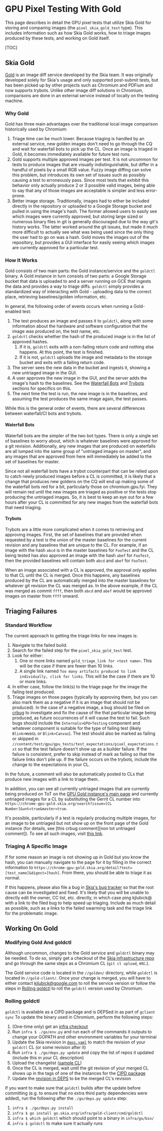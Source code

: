 # GPU Pixel Testing With Gold

This page describes in detail the GPU pixel tests that utilize Skia Gold for
storing and comparing images (the `pixel_skia_gold_test` type). This includes
information such as how Skia Gold works, how to triage images produced by these
tests, and working on Gold itself.

[TOC]

## Skia Gold

[Gold][gold documentation] is an image diff service developed by the Skia team.
It was originally developed solely for Skia's usage and only supported
post-submit tests, but has been picked up by other projects such as Chromium and
PDFium and now supports trybots. Unlike other image diff solutions in Chromium,
comparisons are done in an external service instead of locally on the testing
machine.

[gold documentation]: https://skia.org/dev/testing/skiagold

### Why Gold

Gold has three main advantages over the traditional local image comparison
historically used by Chromium:

1. Triage time can be much lower. Because triaging is handled by an external
service, new golden images don't need to go through the CQ and wait for
waterfall bots to pick up the CL. Once an image is triaged in Gold, it
becomes immediately available for future test runs.
2. Gold supports multiple approved images per test. It is not uncommon for
tests to produce images that are visually indistinguishable, but differ in
a handful of pixels by a small RGB value. Fuzzy image diffing can solve this
problem, but introduces its own set of issues such as possibly causing a test
to erroneously pass. Since most tests that exhibit this behavior only actually
produce 2 or 3 possible valid images, being able to say that any of those
images are acceptable is simpler and less error-prone.
3. Better image storage. Traditionally, images had to either be included
directly in the repository or uploaded to a Google Storage bucket and pulled in
using the image's hash. The former allowed users to easily see which images were
currently approved, but storing large sized or numerous binary files in git is
generally discouraged due to the way git's history works. The latter worked
around the git issues, but made it much more difficult to actually see what was
being used since the only thing the user had to go on was a hash. Gold moves the
images out of the repository, but provides a GUI interface for easily seeing
which images are currently approved for a particular test.

### How It Works

Gold consists of two main parts: the Gold instance/service and the `goldctl`
binary. A Gold instance in turn consists of two parts: a Google Storage bucket
that data is uploaded to and a server running on GCE that ingests the data and
provides a way to triage diffs. `goldctl` simply provides a standardized way
of interacting with Gold - uploading data to the correct place, retrieving
baselines/golden information, etc.

In general, the following order of events occurs when running a Gold-enabled
test:

1. The test produces an image and passes it to `goldctl`, along with some
information about the hardware and software configuration that the image was
produced on, the test name, etc.
2. `goldctl` checks whether the hash of the produced image is in the list of
approved hashes.
    1. If it is, `goldctl` exits with a non-failing return code and nothing else
    happens. At this point, the test is finished.
    2. If it is not, `goldctl` uploads the image and metadata to the storage
    bucket and exits with a failing return code.
3. The server sees the new data in the bucket and ingests it, showing a new
untriaged image in the GUI.
4. A user approves the new image in the GUI, and the server adds the image's
hash to the baselines. See the [Waterfall Bots](#Waterfall-Bots) and
[Trybots](#Trybots) sections for specifics on this.
5. The next time the test is run, the new image is in the baselines, and
assuming the test produces the same image again, the test passes.

While this is the general order of events, there are several differences between
waterfall/CI bots and trybots.

#### Waterfall Bots

Waterfall bots are the simpler of the two bot types. There is only a single
set of baselines to worry about, which is whatever baselines were approved for
a git revision. Additionally, any new images that are produced on waterfalls are
all lumped into the same group of "untriaged images on master", and any images
that are approved from here will immediately be added to the set of baselines
for master.

Since not all waterfall bots have a trybot counterpart that can be relied upon
to catch newly produced images before a CL is committed, it is likely that a
change that produces new goldens on the CQ will end up making some of the
waterfall bots red for a bit, particularly those on chromium.gpu.fyi. They will
remain red until the new images are triaged as positive or the tests stop
producing the untriaged images. So, it is best to keep an eye out for a few
hours after your CL is committed for any new images from the waterfall bots that
need triaging.

#### Trybots

Trybots are a little more complicated when it comes to retrieving and approving
images. First, the set of baselines that are provided when requested by a test
is the union of the master baselines for the current revision and any baselines
that are unique to the CL. For example, if an image with the hash `abcd` is in
the master baselines for `FooTest` and the CL being tested has also approved
an image with the hash `abef` for `FooTest`, then the provided baselines will
contain both `abcd` and `abef` for `FooTest`.

When an image associated with a CL is approved, the approval only applies to
that CL until the CL is merged. Once this happens, any baselines produced by the
CL are automatically merged into the master baselines for whatever git revision
the CL was merged as. In the above example, if the CL was merged as commit
`ffff`, then both `abcd` and `abef` would be approved images on master from
`ffff` onward.

## Triaging Failures

### Standard Workflow

The current approach to getting the triage links for new images is:

1. Navigate to the failed build.
2. Search for the failed step for the `pixel_skia_gold_test` test.
3. Look for either:
    1. One or more links named `gold_triage_link for <test name>`. This will be
    the case if there are fewer than 10 links.
    2. A single link named
    `Too many artifacts produced to link individually, click for links`. This
    will be the case if there are 10 or more links.
4. In either case, follow the link(s) to the triage page for the image the
failing test produced.
5. Triage images on those pages (typically by approving them, but you can also
mark them as a negative if it is an image that should not be produced). In the
case of a negative image, a bug should be filed on [crbug] to investigate and
fix the cause of the that particular image being produced, as future
occurrences of it will cause the test to fail. Such bugs should include the
`Internals>GPU>Testing` component and whatever component is suitable for the
type of failing test (likely `Blink>WebGL` or `Blink>Canvas`). The test should
also be marked as failing or skipped in
`//content/test/gpu/gpu_tests/test_expectations/pixel_expectations.txt` so that
the test failure doesn't show up as a builder failure. If the failure is
consistent, prefer to skip instead of mark as failing so that the failure links
don't pile up. If the failure occurs on the trybots, include the change to the
expectations in your CL.

[crbug]: https://crbug.com

In the future, a comment will also be automatically posted to CLs that produce
new images with a link to triage them.

In addition, you can see all currently untriaged images that are currently
being produced on ToT on the [GPU Gold instance's main page][gpu gold instance]
and currently untriaged images for a CL by substituting the Gerrit CL number
into
`https://chrome-gpu-gold.skia.org/search?issue=[CL Number]&unt=true&master=true`.

[gpu gold instance]: https://chrome-gpu-gold.skia.org

It's possible, particularly if a test is regularly producing multiple images,
for an image to be untriaged but not show up on the front page of the Gold
instance (for details, see [this crbug comment][non tot untriaged comment]). To
see all such images, visit [this link][untriaged non tot].

[untriaged non tot comment]: https://bugs.chromium.org/p/skia/issues/detail?id=9189#c4
[untriaged non tot]: https://chrome-gpu-gold.skia.org/search?fdiffmax=-1&fref=false&frgbamax=255&frgbamin=0&head=false&include=false&limit=50&master=false&match=name&metric=combined&neg=false&offset=0&pos=false&query=source_type%3Dchrome-gpu&sort=desc&unt=true

### Triaging A Specific Image

If for some reason an image is not showing up in Gold but you know the hash, you
can manually navigate to the page for it by filling in the correct information
to `https://chrome-gpu-gold.skia.org/detail?test=[test_name]&digest=[hash]`.
From there, you should be able to triage it as normal.

If this happens, please also file a bug in [Skia's bug tracker][skia crbug] so
that the root cause can be investigated and fixed. It's likely that you will
be unable to directly edit the owner, CC list, etc. directly, in which case
ping kjlubick@ with a link to the filed bug to help speed up triaging. Include
as much detail as possible, such as a links to the failed swarming task and
the triage link for the problematic image.

[skia crbug]: https://bugs.chromium.org/p/skia

## Working On Gold

### Modifying Gold And goldctl

Although uncommon, changes to the Gold service and `goldctl` binary may be
needed. To do so, simply get a checkout of the
[Skia infrastructure repo][skia infra repo] and go through the same steps as
a Chromium CL (`git cl upload`, etc.).

[skia infra repo]: https://skia.googlesource.com/buildbot/

The Gold service code is located in the `//golden/` directory, while `goldctl`
is  located in `//gold-client/`. Once your change is merged, you will have to
either contact kjlubick@google.com to roll the service version or follow the
steps in [Rolling goldctl](#Rolling-goldctl) to roll the `goldctl` version used
by Chromium.

### Rolling goldctl

`goldctl` is available as a CIPD package and is DEPSed in as part of `gclient
sync` To update the binary used in Chromium, perform the following steps:

1. (One-time only) get an [infra checkout][infra repo]
2. Run `infra $ ./go/env.py` and run each of the commands it outputs to change
your GOPATH and other environment variables for your terminal
3. Update the Skia revision in [`deps.yaml`][deps yaml] to match the revision
of your `goldctl` CL (or some revision after it)
4. Run `infra $ ./go/deps.py update` and copy the list of repos it updated
(include this in your CL description)
5. Upload the changelist ([sample CL][sample roll cl])
6. Once the CL is merged, wait until the git revision of your merged CL shows
up in the tags of one of the instances for the [CIPD package][goldctl package]
7. Update the [revision in DEPS][goldctl deps entry] to be the merged CL's
revision

[infra repo]: https://chromium.googlesource.com/infra/infra/
[deps yaml]: https://chromium.googlesource.com/infra/infra/+/91333d832a4d871b4219580dfb874b49a97e6da4/go/deps.yaml#432
[sample roll cl]: https://chromium-review.googlesource.com/c/infra/infra/+/1493426
[goldctl package]: https://chrome-infra-packages.appspot.com/p/skia/tools/goldctl/linux-amd64/+/
[goldctl deps entry]: https://chromium.googlesource.com/chromium/src/+/6b7213a45382f01ac0a2efec1015545bd051da89/DEPS#1304

If you want to make sure that `goldctl` builds after the update before
committing (e.g. to ensure that no extra third party dependencies were added),
run the following after the `./go/deps.py update` step:

1. `infra $ ./go/deps.py install`
2. `infra $ go install go.skia.org/infra/gold-client/cmd/goldctl`
3. `infra $ which goldctl` which should point to a binary in `infra/go/bin/`
4. `infra $ goldctl` to make sure it actually runs
